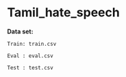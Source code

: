 # Tamil_hate_speech

**Data set:** 

    Train: train.csv
   
    Eval : eval.csv
    
    Test : test.csv
